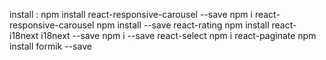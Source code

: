 install :
npm install react-responsive-carousel --save
npm i react-responsive-carousel
npm install --save react-rating
npm install react-i18next i18next --save
npm i --save react-select
npm i react-paginate
npm install formik --save
